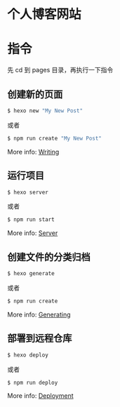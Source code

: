 # 个人博客网站

# 指令
先 cd 到 pages 目录，再执行一下指令

## 创建新的页面
``` bash
$ hexo new "My New Post"
```
或者
``` bash
$ npm run create "My New Post"
```

More info: [Writing](https://hexo.io/docs/writing.html)

## 运行项目
``` bash
$ hexo server
```
或者
``` bash
$ npm run start
```

More info: [Server](https://hexo.io/docs/server.html)

## 创建文件的分类归档
``` bash
$ hexo generate
```
或者
``` bash
$ npm run create
```

More info: [Generating](https://hexo.io/docs/generating.html)

## 部署到远程仓库
``` bash
$ hexo deploy
```
或者
``` bash
$ npm run deploy
```

More info: [Deployment](https://hexo.io/docs/one-command-deployment.html)
